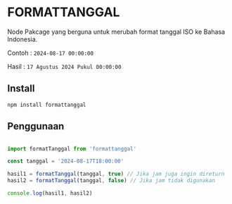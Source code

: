 # FORMATTANGGAL

Node Pakcage yang berguna untuk merubah format tanggal ISO ke Bahasa Indonesia.

Contoh : `2024-08-17 00:00:00`

Hasil : `17 Agustus 2024 Pukul 00:00:00`

## Install

`npm install formattanggal`

## Penggunaan

```javascript

import formatTanggal from 'formattanggal'

const tanggal = '2024-08-17T18:00:00'

hasil1 = formatTanggal(tanggal, true) // Jika jam juga ingin direturn
hasil2 = formatTanggal(tanggal, false) // Jika jam tidak digunakan

console.log(hasil1, hasil2)

```
